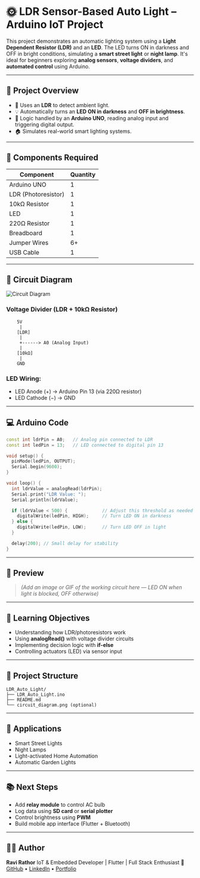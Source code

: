 # 🌞 LDR Sensor-Based Auto Light – Arduino IoT Project

This project demonstrates an automatic lighting system using a **Light Dependent Resistor (LDR)** and an **LED**. The LED turns ON in darkness and OFF in bright conditions, simulating a **smart street light** or **night lamp**. It's ideal for beginners exploring **analog sensors**, **voltage dividers**, and **automated control** using Arduino.

---

## 📌 Project Overview

* 📡 Uses an **LDR** to detect ambient light.
* 💡 Automatically turns an **LED ON in darkness** and **OFF in brightness**.
* 🧠 Logic handled by an **Arduino UNO**, reading analog input and triggering digital output.
* 🏠 Simulates real-world smart lighting systems.

---

## 🔧 Components Required

| Component           | Quantity |
| ------------------- | -------- |
| Arduino UNO         | 1        |
| LDR (Photoresistor) | 1        |
| 10kΩ Resistor       | 1        |
| LED                 | 1        |
| 220Ω Resistor       | 1        |
| Breadboard          | 1        |
| Jumper Wires        | 6+       |
| USB Cable           | 1        |

---

## 🔌 Circuit Diagram
![Circuit Diagram](circuit_diagram.png)
### Voltage Divider (LDR + 10kΩ Resistor)

```
    5V
     |
    [LDR]
     |
     +------> A0 (Analog Input)
     |
    [10kΩ]
     |
    GND
```

### LED Wiring:

* LED Anode (+) → Arduino Pin 13 (via 220Ω resistor)
* LED Cathode (−) → GND

---

## 💻 Arduino Code

```cpp
const int ldrPin = A0;   // Analog pin connected to LDR
const int ledPin = 13;   // LED connected to digital pin 13

void setup() {
  pinMode(ledPin, OUTPUT);
  Serial.begin(9600);
}

void loop() {
  int ldrValue = analogRead(ldrPin);
  Serial.print("LDR Value: ");
  Serial.println(ldrValue);

  if (ldrValue < 500) {             // Adjust this threshold as needed
    digitalWrite(ledPin, HIGH);     // Turn LED ON in darkness
  } else {
    digitalWrite(ledPin, LOW);      // Turn LED OFF in light
  }

  delay(200); // Small delay for stability
}
```

---

## 📸 Preview

> *(Add an image or GIF of the working circuit here — LED ON when light is blocked, OFF otherwise)*

---

## 🎯 Learning Objectives

* Understanding how LDR/photoresistors work
* Using **analogRead()** with voltage divider circuits
* Implementing decision logic with **if-else**
* Controlling actuators (LED) via sensor input

---

## 📁 Project Structure

```
LDR_Auto_Light/
├── LDR_Auto_Light.ino
├── README.md
└── circuit_diagram.png (optional)
```

---

## 🚀 Applications

* Smart Street Lights
* Night Lamps
* Light-activated Home Automation
* Automatic Garden Lights

---

## 📚 Next Steps

* Add **relay module** to control AC bulb
* Log data using **SD card** or **serial plotter**
* Control brightness using **PWM**
* Build mobile app interface (Flutter + Bluetooth)

---

## 👨‍💻 Author

**Ravi Rathor**
IoT & Embedded Developer | Flutter | Full Stack Enthusiast
🔗 [GitHub](#) • [LinkedIn](#) • [Portfolio](#)

